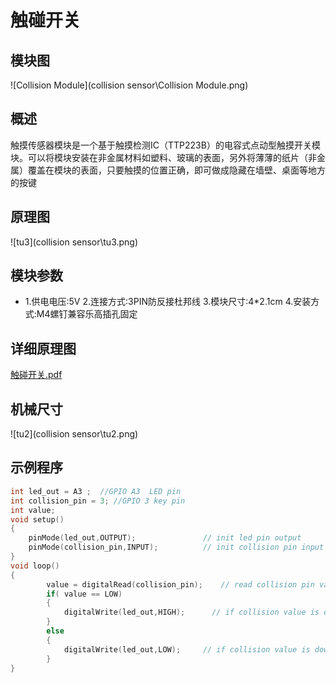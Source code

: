 # 触碰开关

## 模块图

![Collision Module](collision sensor\Collision Module.png)

## 概述

​        触摸传感器模块是一个基于触摸检测IC（TTP223B）的电容式点动型触摸开关模块。可以将模块安装在非金属材料如塑料、玻璃的表面，另外将薄薄的纸片（非金属）覆盖在模块的表面，只要触摸的位置正确，即可做成隐藏在墙壁、桌面等地方的按键

## 原理图

![tu3](collision sensor\tu3.png)

## 模块参数

* 1.供电电压:5V
  2.连接方式:3PIN防反接杜邦线
  3.模块尺寸:4*2.1cm
  4.安装方式:M4螺钉兼容乐高插孔固定

## 详细原理图

 [触碰开关.pdf](触碰开关传感器模块图片/触碰开关.pdf) 

## 机械尺寸



![tu2](collision sensor\tu2.png)

## 示例程序

```c
int led_out = A3 ;  //GPIO A3  LED pin
int collision_pin = 3; //GPIO 3 key pin
int value;
void setup()
{
    pinMode(led_out,OUTPUT);               // init led pin output
    pinMode(collision_pin,INPUT);          // init collision pin input
}
void loop()
{
        value = digitalRead(collision_pin);    // read collision pin vaule
        if( value == LOW)
        {
            digitalWrite(led_out,HIGH);      // if collision value is down  turn on LED
        }
        else
        {
            digitalWrite(led_out,LOW);     // if collision value is down  turn off LED
        }
}
```

